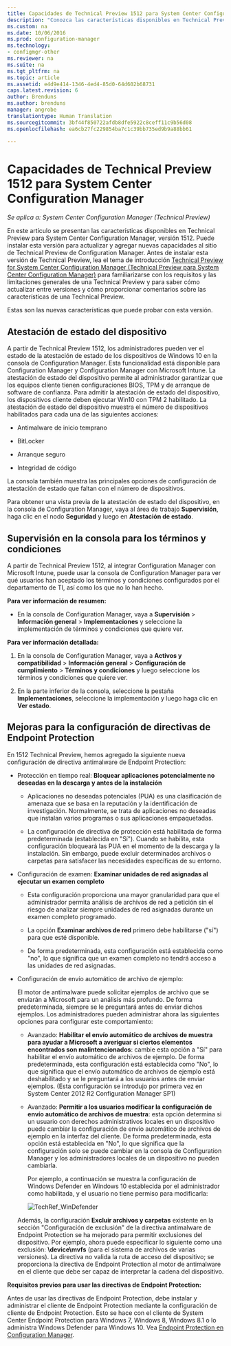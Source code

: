 ```yaml
---
title: Capacidades de Technical Preview 1512 para System Center Configuration Manager | Microsoft Docs
description: "Conozca las características disponibles en Technical Preview para System Center Configuration Manager, versión 1512."
ms.custom: na
ms.date: 10/06/2016
ms.prod: configuration-manager
ms.technology:
- configmgr-other
ms.reviewer: na
ms.suite: na
ms.tgt_pltfrm: na
ms.topic: article
ms.assetid: e4d9e414-1346-4ed4-85d0-64d602b68731
caps.latest.revision: 6
author: Brenduns
ms.author: brenduns
manager: angrobe
translationtype: Human Translation
ms.sourcegitcommit: 3bf44f850722afdb8dfe5922c8ceff11c9b56d08
ms.openlocfilehash: ea6cb27fc229854ba7c1c39bb735ed9b9a88bb61

---
```

# <a name="capabilities-in-technical-preview-1512-for-system-center-configuration-manager"></a>Capacidades de Technical Preview 1512 para System Center Configuration Manager

*Se aplica a: System Center Configuration Manager (Technical Preview)*

En este artículo se presentan las características disponibles en Technical Preview para System Center Configuration Manager, versión 1512. Puede instalar esta versión para actualizar y agregar nuevas capacidades al sitio de Technical Preview de Configuration Manager. Antes de instalar esta versión de Technical Preview, lea el tema de introducción [Technical Preview for System Center Configuration Manager (Technical Preview para System Center Configuration Manager)](technical-preview.md) para familiarizarse con los requisitos y las limitaciones generales de una Technical Preview y para saber cómo actualizar entre versiones y cómo proporcionar comentarios sobre las características de una Technical Preview.  

 Estas son las nuevas características que puede probar con esta versión.  

##  <a name="a-namebkmkdevicehealtha-device-health-attestation"></a><a name="bkmk_devicehealth"></a> Atestación de estado del dispositivo  
 A partir de Technical Preview 1512, los administradores pueden ver el estado de la atestación de estado de los dispositivos de Windows 10 en la consola de Configuration Manager.  Esta funcionalidad está disponible para Configuration Manager y Configuration Manager con Microsoft Intune. La atestación de estado del dispositivo permite al administrador garantizar que los equipos cliente tienen configuraciones BIOS, TPM y de arranque de software de confianza. Para admitir la atestación de estado del dispositivo, los dispositivos cliente deben ejecutar Win10 con TPM 2 habilitado. La atestación de estado del dispositivo muestra el número de dispositivos habilitados para cada una de las siguientes acciones:  

-   Antimalware de inicio temprano  

-   BitLocker  

-   Arranque seguro  

-   Integridad de código  

La consola también muestra las principales opciones de configuración de atestación de estado que faltan con el número de dispositivos.  

Para obtener una vista previa de la atestación de estado del dispositivo, en la consola de Configuration Manager, vaya al área de trabajo **Supervisión**, haga clic en el nodo **Seguridad** y luego en **Atestación de estado**.  

##  <a name="a-namebkmkviewtermsa-in-console-monitoring-for-terms-and-conditions"></a><a name="bkmk_viewterms"></a> Supervisión en la consola para los términos y condiciones  
A partir de Technical Preview 1512, al integrar Configuration Manager con Microsoft Intune, puede usar la consola de Configuration Manager para ver qué usuarios han aceptado los términos y condiciones configurados por el departamento de TI, así como los que no lo han hecho.  

**Para ver información de resumen:**  

-   En la consola de Configuration Manager, vaya a **Supervisión** > **Información general** > **Implementaciones** y seleccione la implementación de términos y condiciones que quiere ver.  

**Para ver información detallada:**  

1.  En la consola de Configuration Manager, vaya a **Activos y compatibilidad** > **Información general** > **Configuración de cumplimiento** > **Términos y condiciones** y luego seleccione los términos y condiciones que quiere ver.  

2.  En la parte inferior de la consola, seleccione la pestaña **Implementaciones**, seleccione la implementación y luego haga clic en **Ver estado**.  

##  <a name="a-namebkmkeppolicya-improvements-to-endpoint-protection-policy-settings"></a><a name="bkmk_EPpolicy"></a> Mejoras para la configuración de directivas de Endpoint Protection  
En 1512 Technical Preview, hemos agregado la siguiente nueva configuración de directiva antimalware de Endpoint Protection:  

-   Protección en tiempo real: **Bloquear aplicaciones potencialmente no deseadas en la descarga y antes de la instalación**  

    -   Aplicaciones no deseadas potenciales (PUA) es una clasificación de amenaza que se basa en la reputación y la identificación de investigación. Normalmente, se trata de aplicaciones no deseadas que instalan varios programas o sus aplicaciones empaquetadas.  

    -   La configuración de directiva de protección está habilitada de forma predeterminada (establecida en "Sí"). Cuando se habilita, esta configuración bloqueará las PUA en el momento de la descarga y la instalación. Sin embargo, puede excluir determinados archivos o carpetas para satisfacer las necesidades específicas de su entorno.  

-   Configuración de examen: **Examinar unidades de red asignadas al ejecutar un examen completo**  

    -   Esta configuración proporciona una mayor granularidad para que el administrador permita análisis de archivos de red a petición sin el riesgo de analizar siempre unidades de red asignadas durante un examen completo programado.  

    -   La opción **Examinar archivos de red** primero debe habilitarse ("sí") para que esté disponible.  

    -   De forma predeterminada, esta configuración está establecida como "no", lo que significa que un examen completo no tendrá acceso a las unidades de red asignadas.  

-   Configuración de envío automático de archivo de ejemplo:  

     El motor de antimalware puede solicitar ejemplos de archivo que se enviarán a Microsoft para un análisis más profundo. De forma predeterminada, siempre se le preguntará antes de enviar dichos ejemplos. Los administradores pueden administrar ahora las siguientes opciones para configurar este comportamiento:  

    -   Avanzado: **Habilitar el envío automático de archivos de muestra para ayudar a Microsoft a averiguar si ciertos elementos encontrados son malintencionados**: cambie esta opción a "Sí" para habilitar el envío automático de archivos de ejemplo. De forma predeterminada, esta configuración está establecida como "No", lo que significa que el envío automático de archivos de ejemplo está deshabilitado y se le preguntará a los usuarios antes de enviar ejemplos.   (Esta configuración se introdujo por primera vez en System Center 2012 R2 Configuration Manager SP1)  

    -   Avanzado: **Permitir a los usuarios modificar la configuración de envío automático de archivos de muestra**: esta opción determina si un usuario con derechos administrativos locales en un dispositivo puede cambiar la configuración de envío automático de archivos de ejemplo en la interfaz del cliente. De forma predeterminada, esta opción está establecida en "No", lo que significa que la configuración solo se puede cambiar en la consola de Configuration Manager y los administradores locales de un dispositivo no pueden cambiarla.  

         Por ejemplo, a continuación se muestra la configuración de Windows Defender en Windows 10 establecida por el administrador como habilitada, y el usuario no tiene permiso para modificarla:  

         ![TechRef&#95;WinDefender](../../core/get-started/media/TechRef_WinDefender.png "TechRef_WinDefender")  

    Además, la configuración **Excluir archivos y carpetas** existente en la sección "Configuración de exclusión" de la directiva antimalware de Endpoint Protection se ha mejorado para permitir exclusiones del dispositivo. Por ejemplo, ahora puede especificar lo siguiente como una exclusión: **\device\mvfs** (para el sistema de archivos de varias versiones). La directiva no valida la ruta de acceso del dispositivo; se proporciona la directiva de Endpoint Protection al motor de antimalware en el cliente que debe ser capaz de interpretar la cadena del dispositivo.  

**Requisitos previos para usar las directivas de Endpoint Protection:**  

Antes de usar las directivas de Endpoint Protection, debe instalar y administrar el cliente de Endpoint Protection mediante la configuración de cliente de Endpoint Protection. Esto se hace con el cliente de System Center Endpoint Protection para Windows 7, Windows 8, Windows 8.1 o lo administra Windows Defender para Windows 10. Vea [Endpoint Protection en Configuration Manager](../../protect/deploy-use/endpoint-protection.md).  



<!--HONumber=Dec16_HO3-->


